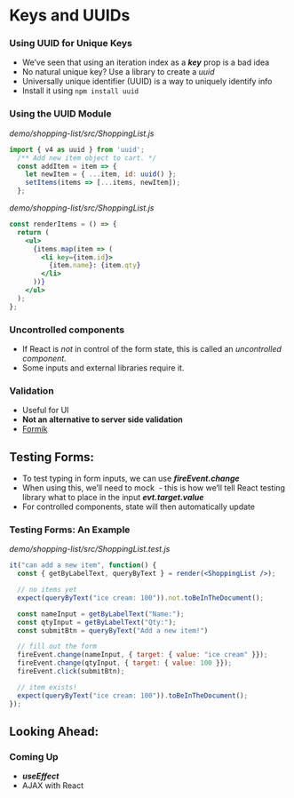 # Keys and UUIDs

### Using UUID for Unique Keys
- We’ve seen that using an iteration index as a ***key*** prop is a bad idea
- No natural unique key? Use a library to create a *uuid*
- Universally unique identifier (UUID) is a way to uniquely identify info
- Install it using `npm install uuid`

### Using the UUID Module
_demo/shopping-list/src/ShoppingList.js_
```jsx
import { v4 as uuid } from 'uuid';
  /** Add new item object to cart. */
  const addItem = item => {
    let newItem = { ...item, id: uuid() };
    setItems(items => [...items, newItem]);
  };
```

_demo/shopping-list/src/ShoppingList.js_
```jsx
const renderItems = () => {
  return (
    <ul>
      {items.map(item => (
        <li key={item.id}>
          {item.name}: {item.qty}
        </li>
      ))}
    </ul>
  );
};
```

### Uncontrolled components
- If React is *not* in control of the form state, this is called an *uncontrolled component.*
- Some inputs and external libraries require it.

### Validation
- Useful for UI
- **Not an alternative to server side validation**
- [Formik](https://jaredpalmer.com/formik/docs/overview)

## Testing Forms:

- To test typing in form inputs, we can use ***fireEvent.change***
- When using this, we’ll need to mock  - this is how we’ll tell React testing library what to place in the input ***evt.target.value***
- For controlled components, state will then automatically update

### Testing Forms: An Example
_demo/shopping-list/src/ShoppingList.test.js_
```jsx
it("can add a new item", function() {
  const { getByLabelText, queryByText } = render(<ShoppingList />);

  // no items yet
  expect(queryByText("ice cream: 100")).not.toBeInTheDocument();

  const nameInput = getByLabelText("Name:");
  const qtyInput = getByLabelText("Qty:");
  const submitBtn = queryByText("Add a new item!")

  // fill out the form
  fireEvent.change(nameInput, { target: { value: "ice cream" }});
  fireEvent.change(qtyInput, { target: { value: 100 }});
  fireEvent.click(submitBtn);

  // item exists!
  expect(queryByText("ice cream: 100")).toBeInTheDocument();
});
```

## Looking Ahead:

### Coming Up
- ***useEffect***
- AJAX with React
